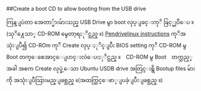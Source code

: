 ##Create a boot CD to allow booting from the USB drive


ကြန္ျပဴတာ အေတာ္မ်ားမ်ားသည္ USB Drive မွာ boot လုပ္ျခင္းကုိ ခြင့္မျပဳေပ ။ (သုိ႔ေသာ္ CD-ROM မွေတာ့ရႏုိင္သည္ ။)
[Pendrivelinux instructions](http://www.pendrivelinux.com/make-a-usb-boot-cd-for-ubuntu-11-10/) ကုိအသုံးျပဳ၍ CD-ROm ကုိ Create လုပ္ႏုိင္ျပီး 
BIOS setting ကုိ CD-ROM မွ Boot တက္ေစေအာင္ေျပာင္းလဲေပးႏုိင္သည္ ။　CD-ROM မွ Boot　တက္သည့္အခါ အစက Create လုပ္ခဲ့ေသာ Ubuntu USDB drive အတြင္းရွိ Bootup files မ်ားကို အသုံးျပဳသြားမည္ျဖစ္သည္ ။(အထက္တြင္ေဖာ္ျပခဲ့ျပီးျဖစ္သည္ ။)　

